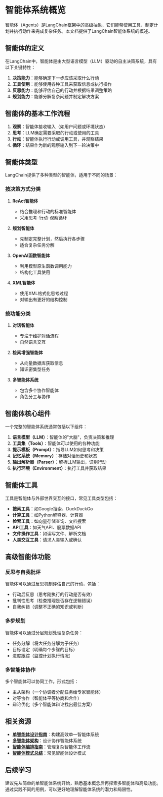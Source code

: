 # 智能体系统概览

智能体（Agents）是LangChain框架中的高级抽象，它们能够使用工具、制定计划并执行动作来完成复杂任务。本文档提供了LangChain智能体系统的概述。

## 智能体的定义

在LangChain中，智能体是由大型语言模型（LLM）驱动的自主决策系统，具有以下关键特性：

1. **决策能力**：能够确定下一步应该采取什么行动
2. **工具使用**：能够使用各种工具来获取信息或执行操作
3. **反思能力**：能够评估自己的行动并根据结果调整策略
4. **规划能力**：能够分解复杂问题并制定解决方案

## 智能体的基本工作流程

1. **观察**：智能体接收输入（如用户问题或环境状态）
2. **思考**：LLM确定需要采取的行动或使用的工具
3. **行动**：智能体执行行动或调用工具，并观察结果
4. **循环**：结果作为新的观察输入到下一轮决策中

## 智能体类型

LangChain提供了多种类型的智能体，适用于不同的场景：

### 按决策方式分类

1. **ReAct智能体**
   - 结合推理和行动的标准智能体
   - 采用思考-行动-观察循环

2. **规划智能体**
   - 先制定完整计划，然后执行各步骤
   - 适合复杂任务分解

3. **OpenAI函数智能体**
   - 利用模型原生函数调用能力
   - 结构化工具使用

4. **XML智能体**
   - 使用XML格式化思考过程
   - 对输出有更好的结构控制

### 按功能分类

1. **对话智能体**
   - 专注于维护对话流程
   - 自然语言交互

2. **检索增强智能体**
   - 从向量数据库获取信息
   - 知识密集型任务

3. **多智能体系统**
   - 包含多个协作智能体
   - 角色分工与协作

## 智能体核心组件

一个完整的智能体系统通常包括以下组件：

1. **语言模型（LLM）**：智能体的"大脑"，负责决策和推理
2. **工具集（Tools）**：智能体可以使用的各种功能
3. **提示模板（Prompt）**：指导LLM如何思考和决策
4. **记忆系统（Memory）**：存储对话历史和状态
5. **输出解析器（Parser）**：解析LLM输出，识别行动
6. **执行环境（Environment）**：执行工具并获取结果

## 智能体工具

工具是智能体与外部世界交互的接口，常见工具类型包括：

- **搜索工具**：如Google搜索、DuckDuckGo
- **计算工具**：如Python解释器、计算器
- **检索工具**：如向量存储查询、文档搜索
- **API工具**：如天气API、股票数据API
- **文件操作工具**：如读写文件、解析文档
- **人类交互工具**：请求人类输入或确认

## 高级智能体功能

### 反思与自我批评

智能体可以通过反思机制评估自己的行动，包括：
- 行动后反思（思考刚执行的行动是否有效）
- 批判性思考（检查推理是否存在逻辑错误）
- 自我纠错（调整不正确的知识或判断）

### 多步规划

智能体可以通过分层规划处理复杂任务：
- 任务分解（将大任务分解为子任务）
- 目标设定（明确每个步骤的目标）
- 进度跟踪（监控计划执行情况）

### 多智能体协作

多个智能体可以协同工作，形式包括：
- 主从架构（一个协调者分配任务给专家智能体）
- 对等协作（智能体平等协商和合作）
- 辩论优化（多个智能体辩论找出最佳方案）

## 相关资源

- **[单智能体设计指南](./single_agent/)**：构建高效单一智能体系统
- **[多智能体架构](./multi_agent/)**：设计协作智能体系统
- **[智能体编排指南](./agent_orchestration_guide.md)**：管理复杂智能体工作流
- **[智能体模式总结](./agent_patterns_summary.md)**：常见智能体设计模式

## 后续学习

建议先从简单的单智能体系统开始，熟悉基本概念后再探索多智能体和高级功能。通过实践不同的用例，可以更好地理解智能体系统的潜力和局限性。